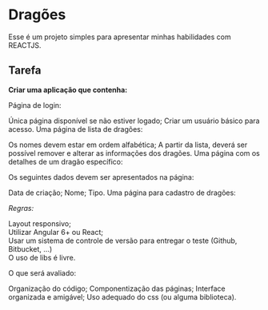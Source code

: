 # Dragões

Esse é um projeto simples para apresentar minhas habilidades com REACTJS.

## Tarefa

__Criar uma aplicação que contenha​:__

Página de login:

Única página disponível se não estiver logado;
Criar um usuário básico para acesso.
Uma página de lista de dragões:

Os nomes devem estar em ordem alfabética;
A partir da lista, deverá ser possível remover e alterar as informações dos dragões.
Uma página com os detalhes de um dragão específico:

Os seguintes dados devem ser apresentados na página:

Data de criação;
Nome;
Tipo.
Uma página para cadastro de dragões:

_Regras:_

Layout responsivo;  
Utilizar Angular 6+ ou React;  
Usar um sistema de controle de versão para entregar o teste (Github, Bitbucket, ...)  
O uso de libs é livre.  

O que será avaliado:

Organização do código;
Componentização das páginas;
Interface organizada e amigável;
Uso adequado do css (ou alguma biblioteca).
